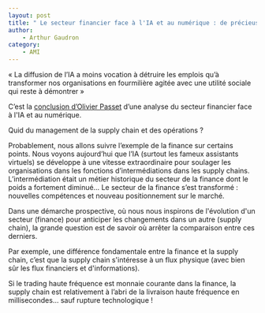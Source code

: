 ```yaml
---
layout: post
title: " Le secteur financier face à l'IA et au numérique : de précieuses leçons sur l'emploi [O.Passet]"
author: 
    - Arthur Gaudron
category: 
    - AMI
---
```


« La diffusion de l’IA a moins vocation à détruire les emplois qu’à transformer nos organisations en fourmilière agitée avec une utilité sociale qui reste à démontrer »

C’est la [conclusion d’Olivier Passet](https://www.youtube.com/watch?v=fgx4LlU_e3M) d’une analyse du secteur financier face à l'IA et au numérique.

Quid du management de la supply chain et des opérations ?

Probablement, nous allons suivre l’exemple de la finance sur certains points. Nous voyons aujourd’hui que l’IA (surtout les fameux assistants virtuels) se développe à une vitesse extraordinaire pour soulager les organisations dans les fonctions d’intermédiations dans les supply chains. L’intermédiation était un métier historique du secteur de la finance dont le poids a fortement diminué… Le secteur de la finance s’est transformé : nouvelles compétences et nouveau positionnement sur le marché.

Dans une démarche prospective, où nous nous inspirons de l'évolution d'un secteur (finance) pour anticiper les changements dans un autre (supply chain), la grande question est de savoir où arrêter la comparaison entre ces derniers.

Par exemple, une différence fondamentale entre la finance et la supply chain, c’est que la supply chain s'intéresse à un flux physique (avec bien sûr les flux financiers et d'informations).

Si le trading haute fréquence est monnaie courante dans la finance, la supply chain est relativement à l’abri de la livraison haute fréquence en millisecondes… sauf rupture technologique !